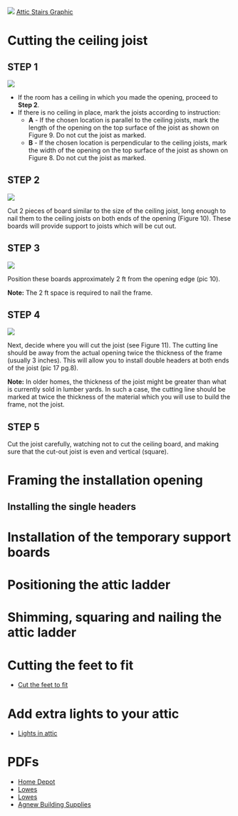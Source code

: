 ![](https://s42814.pcdn.co/wp-content/uploads/2019/12/tm200503_01stairsbg.jpg.webp)
[Attic Stairs Graphic](https://i.imgur.com/nr8tX4a.png)

# Cutting the ceiling joist

## STEP 1
![](https://i.imgur.com/AaNESBG.png)

- If the room has a ceiling in which you made the opening, proceed to **Step 2**.
- If there is no ceiling in place, mark the joists according to instruction:
  - **A** - If the chosen location is parallel to the ceiling joists, mark the length of the opening on the top surface of the joist as shown on Figure 9. Do not cut the joist as marked.
  - **B** - If the chosen location is perpendicular to the ceiling joists, mark the width of the opening on the top surface of the joist as shown on Figure 8. Do not cut the joist as marked.

## STEP 2
![](https://i.imgur.com/4qSDhQq.png)

Cut 2 pieces of board similar to the size of the ceiling joist, long enough to nail them to the ceiling joists on both ends of the opening (Figure 10). These boards will provide support to joists which will be cut out.

## STEP 3
![](https://i.imgur.com/PyKxUHr.png)

Position these boards approximately 2 ft from the opening edge (pic 10).

**Note:** The 2 ft space is required to nail the frame.

## STEP 4
![](https://i.imgur.com/dQfYE4e.png)

Next, decide where you will cut the joist (see Figure 11). The cutting line should be away from the actual opening twice the thickness of the frame (usually 3 inches). This will allow you to install double headers at both ends of the joist (pic 17 pg.8).

**Note:** In older homes, the thickness of the joist might be greater than what is currently sold in lumber yards. In such a case, the cutting line should be marked at twice the thickness of the material which you will use to build the frame, not the joist.

## STEP 5

Cut the joist carefully, watching not to cut the ceiling board, and making sure that the cut-out joist is even and vertical (square).


# Framing the installation opening

## Installing the single headers

# Installation of the temporary support boards

# Positioning the attic ladder

# Shimming, squaring and nailing the attic ladder

# Cutting the feet to fit

- [Cut the feet to fit](https://www.tiktok.com/@mordecaithebuilder/video/7268366482306878766?q=Install%20Attic%20Stairs&t=1703651263475)

# Add extra lights to your attic

- [Lights in attic](https://www.tiktok.com/@gandgmaintenance/video/7281421236012436769?q=Install%20Attic%20Stairs&t=1703651263475)

# PDFs

- [Home Depot](https://images.homedepot-static.com/catalog/pdfImages/1a/1ad974f3-92c3-4d48-88b4-4c2f5bf2893e.pdf)
- [Lowes](https://pdf.lowes.com/installationguides/051751077568_install.pdf)
- [Lowes](https://pdf.lowes.com/installationguides/051751100914_install.pdf)
- [Agnew Building Supplies](https://www.agnewbuildingsupplies.com.au/cdn/images/productdocument/FS13561-Bailey-Aluminium-Attic-Ladder-Inst.pdf)